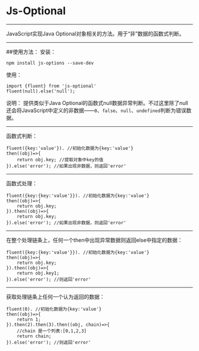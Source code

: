 # Js-Optional
---
JavaScript实现Java Optional对象相关的方法。用于“非”数据的函数式判断。

---
##使用方法：
安装：
```
npm install js-options --save-dev
```
使用：
```
import {fluent} from 'js-optional'
fluent(null).else('null');
```
说明：
提供类似于Java Optional的函数式null数据异常判断。不过这里除了null还会将JavaScript中定义的非数据——`0`、`false`、`null`、`undefined`判断为错误数据。

---
函数式判断：
```
fluent({key:'value'}). //初始化数据为{key:'value'}
then((obj)=>{
    return obj.key; //提取对象中key的值
}).else('error'); //如果出现非数据，则返回'error'
```

---
函数式处理：
```
fluent({key:{key:'value'}}). //初始化数据为{key:'value'}
then((obj)=>{
    return obj.key;
}).then((obj)=>{
    return obj.key;
}).else('error'); //如果出现非数据，则返回'error'
```

---
在整个处理链条上，任何一个then中出现异常数据则返回else中指定的数据：
```
fluent({key:{key:'value'}}). //初始化数据为{key:'value'}
then((obj)=>{
    return obj.key;
}).then((obj)=>{
    return obj.key1;
}).else('error'); //则返回'error'
```

---
获取处理链条上任何一个认为返回的数据：
```
fluent(0). //初始化数据为{key:'value'}
then((obj)=>{
    return 1;
}).then(2).then(3).then((obj, chain)=>{
    //chain 是一个列表:[0,1,2,3]
    return chain;
}).else('error'); //则返回'error'
```